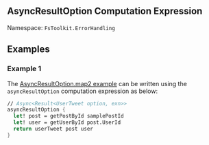 ## AsyncResultOption Computation Expression

Namespace: `FsToolkit.ErrorHandling`


## Examples 

### Example 1

The [AsyncResultOption.map2 example](../asyncResultOption/map2.md#example-1) can be written using the `asyncResultOption` computation expression as below:

```fsharp
// Async<Result<UserTweet option, exn>>
asyncResultOption {
  let! post = getPostById samplePostId
  let! user = getUserById post.UserId
  return userTweet post user
}
```
